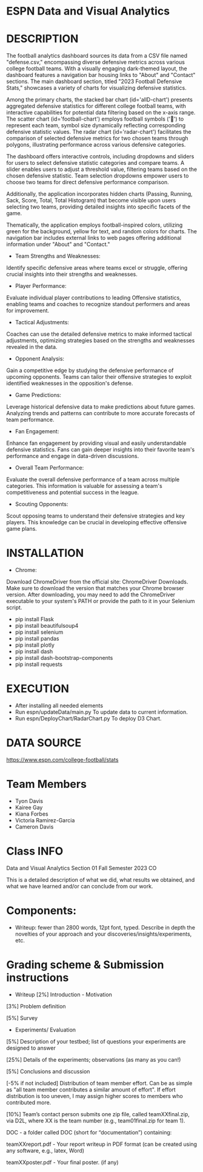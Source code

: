 # ESPN Data and Visual Analytics
# DESCRIPTION 

The football analytics dashboard sources its data from a CSV file named "defense.csv," encompassing diverse defensive metrics across various college football teams. With a visually engaging dark-themed layout, the dashboard features a navigation bar housing links to "About" and "Contact" sections. The main dashboard section, titled "2023 Football Defensive Stats," showcases a variety of charts for visualizing defensive statistics.

Among the primary charts, the stacked bar chart (id='allD-chart') presents aggregated defensive statistics for different college football teams, with interactive capabilities for potential data filtering based on the x-axis range. The scatter chart (id='football-chart') employs football symbols ('🏈') to represent each team, symbol size dynamically reflecting corresponding defensive statistic values. The radar chart (id='radar-chart') facilitates the comparison of selected defensive metrics for two chosen teams through polygons, illustrating performance across various defensive categories.

The dashboard offers interactive controls, including dropdowns and sliders for users to select defensive statistic categories and compare teams. A slider enables users to adjust a threshold value, filtering teams based on the chosen defensive statistic. Team selection dropdowns empower users to choose two teams for direct defensive performance comparison.

Additionally, the application incorporates hidden charts (Passing, Running, Sack, Score, Total, Total Histogram) that become visible upon users selecting two teams, providing detailed insights into specific facets of the game.

Thematically, the application employs football-inspired colors, utilizing green for the background, yellow for text, and random colors for charts. The navigation bar includes external links to web pages offering additional information under "About" and "Contact."

- Team Strengths and Weaknesses:

Identify specific defensive areas where teams excel or struggle, offering crucial insights into their strengths and weaknesses.
- Player Performance:

Evaluate individual player contributions to leading Offensive statistics, enabling teams and coaches to recognize standout performers and areas for improvement.
- Tactical Adjustments:

Coaches can use the detailed defensive metrics to make informed tactical adjustments, optimizing strategies based on the strengths and weaknesses revealed in the data.
- Opponent Analysis:

Gain a competitive edge by studying the defensive performance of upcoming opponents. Teams can tailor their offensive strategies to exploit identified weaknesses in the opposition's defense.
- Game Predictions:

Leverage historical defensive data to make predictions about future games. Analyzing trends and patterns can contribute to more accurate forecasts of team performance.

- Fan Engagement:

Enhance fan engagement by providing visual and easily understandable defensive statistics. Fans can gain deeper insights into their favorite team's performance and engage in data-driven discussions.
- Overall Team Performance:

Evaluate the overall defensive performance of a team across multiple categories. This information is valuable for assessing a team's competitiveness and potential success in the league.
- Scouting Opponents:

Scout opposing teams to understand their defensive strategies and key players. This knowledge can be crucial in developing effective offensive game plans.
# INSTALLATION 
- Chrome:

Download ChromeDriver from the official site: ChromeDriver Downloads.
Make sure to download the version that matches your Chrome browser version.
After downloading, you may need to add the ChromeDriver executable to your system's PATH or provide the path to it in your Selenium script.
- pip install Flask
- pip install beautifulsoup4
- pip install selenium
- pip install pandas
- pip install plotly
- pip install dash
- pip install dash-bootstrap-components
- pip install requests

# EXECUTION 
- After installing all needed elements
- Run espn/updateData/main.py To update data to current information.
- Run espn/DeployChart/RadarChart.py To deploy D3 Chart.
  
# DATA SOURCE
https://www.espn.com/college-football/stats

# Team Members
- Tyon Davis
- Kairee Gay
- Kiana Forbes
- Victoria Ramirez-Garcia
- Cameron Davis
# Class INFO
Data and Visual Analytics Section 01 Fall Semester 2023 CO

This is a detailed description of what we did, what results we obtained, and what we have learned and/or can conclude from our work.



# Components:

- Writeup: fewer than 2800 words, 12pt font, typed. Describe in depth the novelties of your approach and your     discoveries/insights/experiments, etc.  


# Grading scheme & Submission instructions

- Writeup
[2%] Introduction - Motivation

[3%] Problem definition

[5%] Survey

  


- Experiments/ Evaluation
  
[5%] Description of your testbed; list of questions your experiments are designed to answer

[25%] Details of the experiments; observations (as many as you can!)

[5%] Conclusions and discussion


[-5% if not included] Distribution of team member effort. Can be as simple as "all team member contributes a similar amount of effort". If effort distribution is too uneven, I may assign higher scores to members who contributed more.

[10%] Team’s contact person submits one zip file, called teamXXfinal.zip, via D2L, where XX is the team number (e.g., team01final.zip for team 1). 


DOC - a folder called DOC (short for “documentation”) containing:

teamXXreport.pdf - Your report writeup in PDF format (can be created using any software, e.g., latex, Word)

teamXXposter.pdf - Your final poster. (if any)


